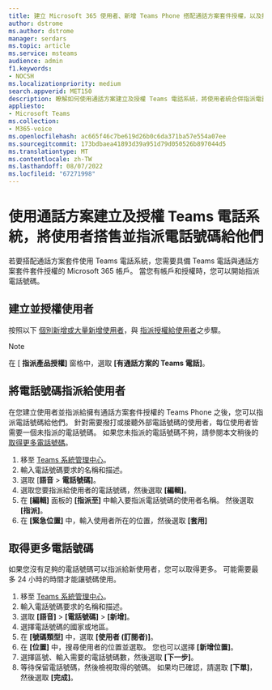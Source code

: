 ```yaml
---
title: 建立 Microsoft 365 使用者、新增 Teams Phone 搭配通話方案套件授權，以及指派電話號碼
author: dstrome
ms.author: dstrome
manager: serdars
ms.topic: article
ms.service: msteams
audience: admin
f1.keywords:
- NOCSH
ms.localizationpriority: medium
search.appverid: MET150
description: 瞭解如何使用通話方案建立及授權 Teams 電話系統，將使用者統合併指派電話號碼給他們。
appliesto:
- Microsoft Teams
ms.collection:
- M365-voice
ms.openlocfilehash: ac665f46c7be619d26b0c6da371ba57e554a07ee
ms.sourcegitcommit: 173bdbaea41893d39a951d79d050526b897044d5
ms.translationtype: MT
ms.contentlocale: zh-TW
ms.lasthandoff: 08/07/2022
ms.locfileid: "67271998"
---
```

# <a name="create-and-license-teams-phone-system-with-calling-plan-bundle-users-and-assign-them-phone-numbers"></a>使用通話方案建立及授權 Teams 電話系統，將使用者搭售並指派電話號碼給他們

若要搭配通話方案套件使用 Teams 電話系統，您需要具備 Teams 電話與通話方案套件套件授權的 Microsoft 365 帳戶。 當您有帳戶和授權時，您可以開始指派電話號碼。

## <a name="create-and-license-users"></a>建立並授權使用者

按照以下 [個別新增或大量新增使用者](/microsoft-365/admin/add-users/add-users)，與 [指派授權給使用者](/microsoft-365/admin/manage/assign-licenses-to-users)之步驟。

> [!NOTE]
> 在 [ **指派產品授權]** 窗格中，選取 **[有通話方案的 Teams 電話]**。

## <a name="assign-phone-numbers-to-users"></a>將電話號碼指派給使用者

在您建立使用者並指派給擁有通話方案套件授權的 Teams Phone 之後，您可以指派電話號碼給他們。 針對需要撥打或接聽外部電話號碼的使用者，每位使用者皆需要一個未指派的電話號碼。 如果您未指派的電話號碼不夠，請參閱本文稍後的[取得更多電話號碼](#get-more-phone-numbers)。

1. 移至 [Teams 系統管理中心](https://admin.teams.microsoft.com)。
2. 輸入電話號碼要求的名稱和描述。
3. 選取 [**語音** > **電話號碼]**。
4. 選取您要指派給使用者的電話號碼，然後選取 **[編輯]**。
5. 在 **[編輯]** 面板的 **[指派至]** 中輸入要指派電話號碼的使用者名稱。 然後選取 **[指派]**。
6. 在 **[緊急位置]** 中，輸入使用者所在的位置，然後選取 **[套用]**

## <a name="get-more-phone-numbers"></a>取得更多電話號碼

如果您沒有足夠的電話號碼可以指派給新使用者，您可以取得更多。 可能需要最多 24 小時的時間才能讓號碼使用。

1. 移至 [Teams 系統管理中心](https://admin.teams.microsoft.com)。
2. 輸入電話號碼要求的名稱和描述。
3. 選取 **[語音]** > **[電話號碼]** > **[新增]**。
4. 選擇電話號碼的國家或地區。
5. 在 **[號碼類型]** 中，選取 **[使用者 (訂閱者)]**。
6. 在 **[位置]** 中，搜尋使用者的位置並選取。 您也可以選擇 **[新增位置]**。
7. 選擇區號、輸入需要的電話號碼數，然後選取 **[下一步]**。
8. 等待保留電話號碼，然後檢視取得的號碼。 如果均已確認，請選取 **[下單]**，然後選取 **[完成]**。
